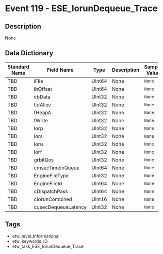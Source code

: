 # Event 119 - ESE_IorunDequeue_Trace

## Description
None

## Data Dictionary
|Standard Name|Field Name|Type|Description|Sample Value|
|---|---|---|---|---|
|TBD|iFile|UInt64|None|`None`|
|TBD|ibOffset|UInt64|None|`None`|
|TBD|cbData|UInt32|None|`None`|
|TBD|tidAlloc|UInt32|None|`None`|
|TBD|fHeapA|UInt32|None|`None`|
|TBD|fWrite|UInt32|None|`None`|
|TBD|Iorp|UInt32|None|`None`|
|TBD|Iors|UInt32|None|`None`|
|TBD|Ioru|UInt32|None|`None`|
|TBD|Iorf|UInt32|None|`None`|
|TBD|grbitQos|UInt32|None|`None`|
|TBD|cmsecTimeInQueue|UInt64|None|`None`|
|TBD|EngineFileType|UInt32|None|`None`|
|TBD|EngineFileId|UInt64|None|`None`|
|TBD|cDispatchPass|UInt64|None|`None`|
|TBD|cIorunCombined|UInt16|None|`None`|
|TBD|cusecDequeueLatency|UInt32|None|`None`|

## Tags
* etw_level_Informational
* etw_keywords_IO
* etw_task_ESE_IorunDequeue_Trace